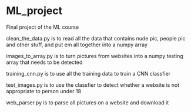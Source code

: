 # ML_project
Final project of the ML course 

clean_the_data.py is to read all the data that contains nude pic, people pic and other stuff, and put em all together into a numpy array

images_to_array.py is to turn pictures from websites into a numpy testing array that needs to be detected

training_cnn.py is to use all the training data to train a CNN classfier

test_images.py is to use the classfier to detect whether a website is not appropriate to person under 18

web_parser.py is to parse all pictures on a website and download it 
